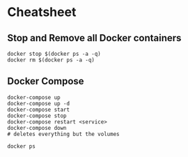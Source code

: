 
# Cheatsheet

## Stop and Remove all Docker containers

```
docker stop $(docker ps -a -q)
docker rm $(docker ps -a -q)
```

## Docker Compose

```
docker-compose up
docker-compose up -d
docker-compose start
docker-compose stop
docker-compose restart <service>
docker-compose down
# deletes everything but the volumes

docker ps
```
